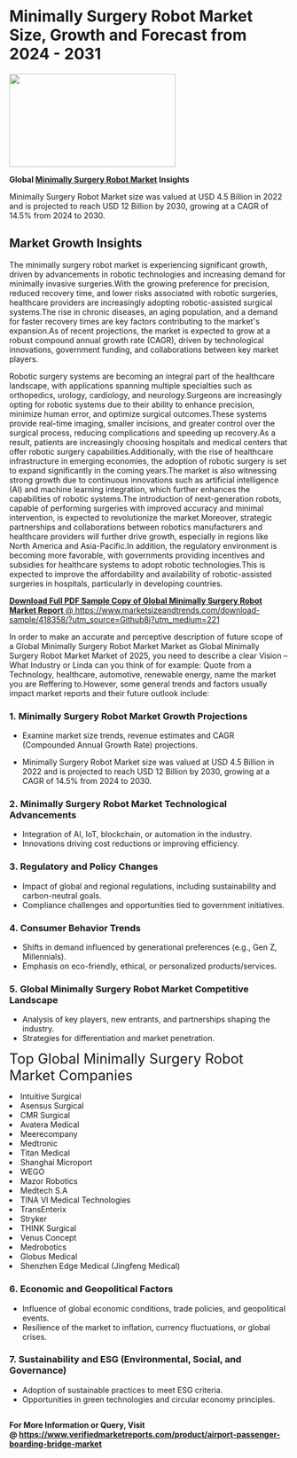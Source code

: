 <H1>Minimally Surgery Robot Market Size, Growth and Forecast from 2024 - 2031</H1><img class="aligncenter size-medium wp-image-584254" src="https://thirdeyenews.in/wp-content/uploads/2024/09/Global-Market-Research-300x168.jpeg" alt="" width="300" height="168" /><p><strong>Global&nbsp;<a href="https://www.marketsizeandtrends.com/download-sample/418358/?utm_source=Github8j?utm_medium=221">Minimally Surgery Robot Market</a> Insights</strong></p><p>Minimally Surgery Robot Market size was valued at USD 4.5 Billion in 2022 and is projected to reach USD 12 Billion by 2030, growing at a CAGR of 14.5% from 2024 to 2030.</p><p><h2>Market Growth Insights</h2> <p>The minimally surgery robot market is experiencing significant growth, driven by advancements in robotic technologies and increasing demand for minimally invasive surgeries.With the growing preference for precision, reduced recovery time, and lower risks associated with robotic surgeries, healthcare providers are increasingly adopting robotic-assisted surgical systems.The rise in chronic diseases, an aging population, and a demand for faster recovery times are key factors contributing to the market's expansion.As of recent projections, the market is expected to grow at a robust compound annual growth rate (CAGR), driven by technological innovations, government funding, and collaborations between key market players.</p> <p><a href="#"></a></p> <p>Robotic surgery systems are becoming an integral part of the healthcare landscape, with applications spanning multiple specialties such as orthopedics, urology, cardiology, and neurology.Surgeons are increasingly opting for robotic systems due to their ability to enhance precision, minimize human error, and optimize surgical outcomes.These systems provide real-time imaging, smaller incisions, and greater control over the surgical process, reducing complications and speeding up recovery.As a result, patients are increasingly choosing hospitals and medical centers that offer robotic surgery capabilities.Additionally, with the rise of healthcare infrastructure in emerging economies, the adoption of robotic surgery is set to expand significantly in the coming years.The market is also witnessing strong growth due to continuous innovations such as artificial intelligence (AI) and machine learning integration, which further enhances the capabilities of robotic systems.The introduction of next-generation robots, capable of performing surgeries with improved accuracy and minimal intervention, is expected to revolutionize the market.Moreover, strategic partnerships and collaborations between robotics manufacturers and healthcare providers will further drive growth, especially in regions like North America and Asia-Pacific.In addition, the regulatory environment is becoming more favorable, with governments providing incentives and subsidies for healthcare systems to adopt robotic technologies.This is expected to improve the affordability and availability of robotic-assisted surgeries in hospitals, particularly in developing countries.<p><a href="#"></p><p><span class=""><strong>Download Full PDF Sample Copy of Global Minimally Surgery Robot Market Report</strong> @ <a href="https://www.marketsizeandtrends.com/download-sample/418358/?utm_source=Github8j?utm_medium=221" target="_blank">https://www.marketsizeandtrends.com/download-sample/418358/?utm_source=Github8j?utm_medium=221</a></span></p><p>In order to make an accurate and perceptive description of future scope of a Global&nbsp;Minimally Surgery Robot Market Market as Global&nbsp;Minimally Surgery Robot Market Market of 2025, you need to describe a clear Vision &ndash; What Industry or Linda can you think of for example: Quote from a Technology, healthcare, automotive, renewable energy, name the market you are Reffering to.However, some general trends and factors usually impact market reports and their future outlook include:</p><h3>1.&nbsp;<strong>Minimally Surgery Robot Market Growth Projections</strong></h3><ul><li>Examine market size trends, revenue estimates and CAGR (Compounded Annual Growth Rate) projections.</li><li><p>Minimally Surgery Robot Market size was valued at USD 4.5 Billion in 2022 and is projected to reach USD 12 Billion by 2030, growing at a CAGR of 14.5% from 2024 to 2030.</p></li></ul><h3>2.&nbsp;<strong>Minimally Surgery Robot Market Technological Advancements</strong></h3><ul><li>Integration of AI, IoT, blockchain, or automation in the industry.</li><li>Innovations driving cost reductions or improving efficiency.</li></ul><h3>3.&nbsp;<strong>Regulatory and Policy Changes</strong></h3><ul><li>Impact of global and regional regulations, including sustainability and carbon-neutral goals.</li><li>Compliance challenges and opportunities tied to government initiatives.</li></ul><h3>4.&nbsp;<strong>Consumer Behavior Trends</strong></h3><ul><li>Shifts in demand influenced by generational preferences (e.g., Gen Z, Millennials).</li><li>Emphasis on eco-friendly, ethical, or personalized products/services.</li></ul><h3>5.&nbsp;<strong>Global Minimally Surgery Robot Market Competitive Landscape</strong></h3><ul><li>Analysis of key players, new entrants, and partnerships shaping the industry.</li><li>Strategies for differentiation and market penetration.</li></ul><p data-pm-slice="1 1 []"><span style="color: inherit; font-family: inherit; font-size: 25px;">Top Global Minimally Surgery Robot Market Companies</span></p><div class="" data-test-id=""><p><li>Intuitive Surgical</li><li> Asensus Surgical</li><li> CMR Surgical</li><li> Avatera Medical</li><li> Meerecompany</li><li> Medtronic</li><li> Titan Medical</li><li> Shanghai Microport</li><li> WEGO</li><li> Mazor Robotics</li><li> Medtech S.A</li><li> TINA VI Medical Technologies</li><li> TransEnterix</li><li> Stryker</li><li> THINK Surgical</li><li> Venus Concept</li><li> Medrobotics</li><li> Globus Medical</li><li> Shenzhen Edge Medical (Jingfeng Medical)</li></p></div><h3>6.&nbsp;<strong>Economic and Geopolitical Factors</strong></h3><ul><li>Influence of global economic conditions, trade policies, and geopolitical events.</li><li>Resilience of the market to inflation, currency fluctuations, or global crises.</li></ul><h3>7.&nbsp;<strong>Sustainability and ESG (Environmental, Social, and Governance)</strong></h3><ul><li>Adoption of sustainable practices to meet ESG criteria.</li><li>Opportunities in green technologies and circular economy principles.</li></ul><h2><strong style="font-size: 14px;">For More Information or Query, Visit @&nbsp;</strong><a style="background-color: #ffffff; font-size: 14px;" href="https://www.marketsizeandtrends.com/report/minimally-surgery-robot-market/" target="_blank">https://www.verifiedmarketreports.com/product/airport-passenger-boarding-bridge-market</a></h2>